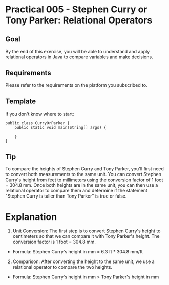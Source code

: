# Practical 005 - Stephen Curry or Tony Parker: Relational Operators

## Goal
By the end of this exercise, you will be able to understand and apply relational operators in Java to compare variables and make decisions.

## Requirements
Please refer to the requirements on the platform you subscribed to.

## Template
If you don't know where to start:

    public class CurryOrParker {
        public static void main(String[] args) {
            
        }
    }

## Tip
To compare the heights of Stephen Curry and Tony Parker, you'll first need to convert both measurements to the same unit.
You can convert Stephen Curry's height from feet to millimeters using the conversion factor of 1 foot = 304.8 mm.
Once both heights are in the same unit, you can then use a relational operator to compare them and determine if the statement "Stephen Curry is taller than Tony Parker" is true or false.

# Explanation
1. Unit Conversion: The first step is to convert Stephen Curry's height to centimeters so that we can compare it with Tony Parker's height. The conversion factor is 1 foot = 304.8 mm.
- Formula: Stephen Curry's height in mm = 6.3 ft * 304.8 mm/ft

2. Comparison: After converting the height to the same unit, we use a relational operator to compare the two heights.
- Formula: Stephen Curry's height in mm > Tony Parker's height in mm

